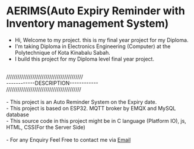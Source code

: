 # AERIMS(Auto Expiry Reminder with Inventory management System)
- Hi, Welcome to my project. this is my final year project for my Diploma.
- I'm taking Diploma in Electronics Engineering (Computer) at the Polytechnique of Kota Kinabalu Sabah.
- I build this project for my Diploma level final year project.

<br> 
///////////////////////////////////////// <br> 
------------DESCRIPTION------------   <br> 
//////////////////////////////////////// <br> 

<br>
- This project is an Auto Reminder System on the Expiry date. <br> 
- This project is based on ESP32. MQTT broker by EMQX and MySQL database <br> 
- This source code in this project might be in C language (Platform IO), js, HTML, CSS(For the Server Side) <br> 


<br> 
- For any Enquiry Feel Free to contact me via <a href="mailto:jailecjl2016@gmail.com" > Email </a> 
